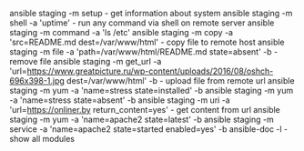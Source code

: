 ansible staging -m setup - get information about system
ansible staging -m shell -a 'uptime' - run any command via shell on remote server
ansible staging -m command -a 'ls /etc'
ansible staging -m copy -a 'src=README.md dest=/var/www/html' - copy file to remote host
ansible staging -m file -a 'path=/var/www/html/README.md state=absent' -b - remove file
ansible staging -m get_url -a 'url=https://www.greatpicture.ru/wp-content/uploads/2016/08/oshch-696x398-1.jpg dest=/var/www/html' -b - upload file from remote url
ansible staging -m yum -a 'name=stress state=installed' -b
ansible staging -m yum -a 'name=stress state=absent' -b
ansible staging -m uri -a 'url=https://onliner.by return_content=yes' - get content from url
ansible staging -m yum -a 'name=apache2 state=latest' -b
ansible staging -m service -a 'name=apache2 state=started enabled=yes' -b
ansible-doc -l  - show all modules